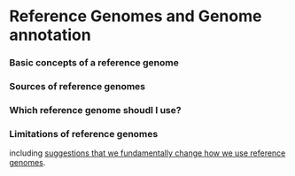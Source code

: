 # Reference Genomes and Genome annotation


### Basic concepts of a reference genome 



### Sources of reference genomes




### Which reference genome shoudl I use? 



### Limitations of reference genomes

including [suggestions that we fundamentally change how we use reference genomes](https://genomebiology.biomedcentral.com/articles/10.1186/s13059-019-1774-4).




